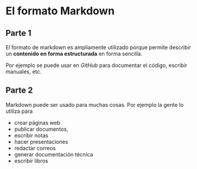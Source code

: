 # El formato Markdown
## Parte 1
El formato de markdown es ampliamente utilizado porque permite describir un **contenido en forma estructurada** en forma sencilla.


Por ejemplo se puede usar en *GitHub* para documentar el código, escribir manuales, etc.


## Parte 2
Markdown puede ser usado para muchas cosas. Por ejemplo la gente lo utiliza para


* crear páginas web
* publicar documentos, 
* escribir notas
* hacer presentaciones
* redactar correos
* generar documentación técnica
* escribir libros 
